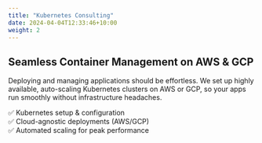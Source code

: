 ```yaml
---
title: "Kubernetes Consulting"
date: 2024-04-04T12:33:46+10:00
weight: 2
---
```




## Seamless Container Management on AWS & GCP
Deploying and managing applications should be effortless. We set up highly available, auto-scaling Kubernetes clusters on AWS or GCP, so your apps run smoothly without infrastructure headaches.

✅ Kubernetes setup & configuration
<br>
✅ Cloud-agnostic deployments (AWS/GCP)
<br>
✅ Automated scaling for peak performance


